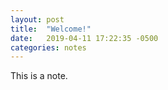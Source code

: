 ```yaml
---
layout: post
title:  "Welcome!"
date:   2019-04-11 17:22:35 -0500
categories: notes
---
```

This is a note.
